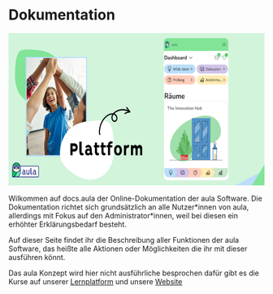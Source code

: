 # Dokumentation
<img src="/screenshots/Plattformquer.png" alt="Plattform" style="height: 300px;">


Wilkommen auf docs.aula der Online-Dokumentation der aula Software. Die Dokumentation richtet sich grundsätzlich an alle Nutzer\*innen von aula, allerdings mit Fokus auf den Administrator\*innen, weil bei diesen ein erhöhter Erklärungsbedarf besteht.

Auf dieser Seite findet ihr die Beschreibung aller Funktionen der aula Software, das heißte alle Aktionen oder Möglichkeiten die ihr mit dieser ausführen könnt.



Das aula Konzept wird hier nicht ausführliche besprochen dafür gibt es die Kurse auf unserer [Lernplatform](www.learning.aula.de) und unsere [Website](www.aula.de)
